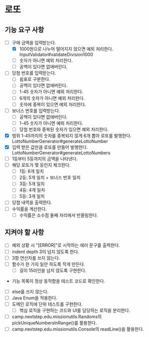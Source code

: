 # 로또

## 기능 요구 사항
- [ ] 구매 금액을 입력받는다.
  - [x] 1000원으로 나누어 떨어지지 않으면 예외 처리한다. InputValidator#validateDivision1000
  - [ ] 숫자가 아니면 예외 처리한다.
  - [ ] 공백이 있다면 없애버린다.
- [ ] 당첨 번호를 입력받는다.
  - [ ] 쉼표로 구분한다.
  - [ ] 공백이 있다면 없애버린다.
  - [ ] 1-45 숫자가 아니면 예외 처리한다.
  - [ ] 6개의 숫자가 아니면 예외 처리한다.
  - [ ] 숫자에 중복이 있으면 예외 처리한다.
- [ ] 보너스 번호를 입력받는다.
  - [ ] 공백이 있다면 없애버린다. 
  - [ ] 1-45 숫자가 아니면 예외 처리한다.
  - [ ] 당첨 번호와 중복된 숫자가 있으면 예외 처리한다.
- [x] 범위 1-45까지의 숫자를 중복되지 않게 6개 뽑아 로또를 발행한다. LottoNumberGenerator#generateLottoNumber
- [x] 입력 받은 값만큼 로또를 만들어 발행한다. LottoNumberGenerator#generateLottoNumbers
- [ ] 1등부터 5등까지의 금액을 나타낸다.
- [ ] 해당 로또가 몇 등인지 체크한다.
  - [ ] 1등: 6개 일치
  - [ ] 2등: 5개 일치 + 보너스 번호 일치
  - [ ] 3등: 5개 일치
  - [ ] 4등: 4개 일치
  - [ ] 5등: 3개 일치
- [ ] 당첨 내역을 출력한다.
- [ ] 수익률을 계산한다.
  - [ ] 수익률은 소수점 둘째 자리에서 반올림한다.

## 지켜야 할 사항
- [ ] 예외 상황 시 "[ERROR]"로 시작하는 에러 문구를 출력한다.
- [ ] indent depth 3이 넘지 않도록 한다.
- [ ] 3항 연산자를 쓰지 않는다.
- [ ] 함수가 한 가지 일만 하도록 작게 만든다.
  - [ ] 길이 15라인을 넘지 않도록 구현한다.
- 기능 목록이 정상 동작함을 테스트 코드로 확인한다.
- [ ] else를 쓰지 않는다.
- [ ] Java Enum을 적용한다.
- [ ] 도메인 로직에 단위 테스트를 구현한다.
  - [ ] 핵심 로직을 구현하는 코드와 UI를 담당하는 로직을 분리한다.
- [ ] camp.nextstep.edu.missionutils.Randoms의 pickUniqueNumbersInRange()를 활용한다.
- [ ] camp.nextstep.edu.missionutils.Console의 readLine()을 활용한다.